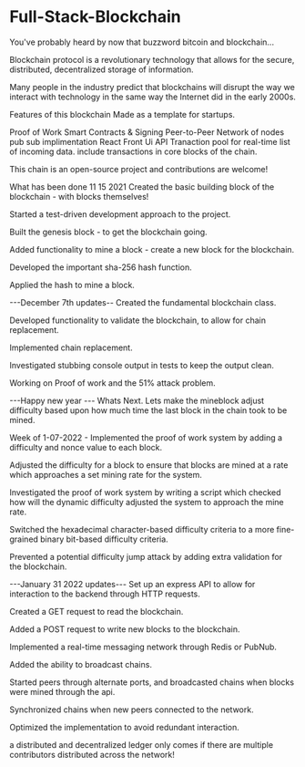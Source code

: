 # Full-Stack-Blockchain

 You've probably heard by now that buzzword bitcoin and blockchain...
 
 Blockchain protocol is a revolutionary technology that allows for the secure, distributed, decentralized storage of information. 
 
 Many people in the industry predict that blockchains will disrupt the way we interact with technology in the same way the Internet did in the early 2000s.

 Features of this blockchain
 Made as a template for startups. 

 Proof of Work
 Smart Contracts & Signing
 Peer-to-Peer Network of nodes pub sub implimentation
 React Front Ui
 API 
 Tranaction pool for real-time list of incoming data. 
 include transactions in core blocks of the chain.

This chain is an open-source project and contributions are welcome!

What has been done 11 15 2021
Created the basic building block of the blockchain - with blocks themselves!

Started a test-driven development approach to the project.

Built the genesis block - to get the blockchain going.

Added functionality to mine a block - create a new block for the blockchain.

Developed the important sha-256 hash function.

Applied the hash to mine a block.

---December 7th updates--
Created the fundamental blockchain class.

Developed functionality to validate the blockchain, to allow for chain replacement.

Implemented chain replacement.

Investigated stubbing console output in tests to keep the output clean.

Working on Proof of work and the 51% attack problem. 

---Happy new year ---
Whats Next. Lets make the mineblock adjust difficulty based upon how much time the last block in the chain took to be mined. 

Week of 1-07-2022 - 
Implemented the proof of work system by adding a difficulty and nonce value to each block.

Adjusted the difficulty for a block to ensure that blocks are mined at a rate which approaches a set mining rate for the system.

Investigated the proof of work system by writing a script which checked how will the dynamic difficulty adjusted the system to approach the mine rate.

Switched the hexadecimal character-based difficulty criteria to a more fine-grained binary bit-based difficulty criteria.

Prevented a potential difficulty jump attack by adding extra validation for the blockchain.

---January 31 2022 updates---
Set up an express API to allow for interaction to the backend through HTTP requests.

Created a GET request to read the blockchain.

Added a POST request to write new blocks to the blockchain.

Implemented a real-time messaging network through Redis or PubNub.

Added the ability to broadcast chains.

Started peers through alternate ports, and broadcasted chains when blocks were mined through the api.

Synchronized chains when new peers connected to the network.

Optimized the implementation to avoid redundant interaction.

a distributed and decentralized ledger only comes if there are multiple contributors distributed across the network!
